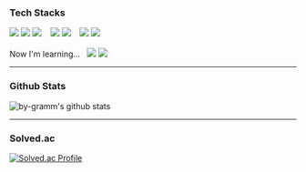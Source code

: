 ### Tech Stacks

<div align="left">
  <img src="https://img.shields.io/badge/Python-3766AB?style=flat-square&logo=Python&logoColor=white"/></a>
  <img src="https://img.shields.io/badge/Django-092E20?style=flat-square&logo=Django&logoColor=white"/></a>
  <img src="https://img.shields.io/badge/DJANGO-REST-ff1709?style=flat-square&logo=django&logoColor=white&color=B75535&labelColor=9D9A9A"/></a> &nbsp&nbsp
  <img src="https://img.shields.io/badge/MySQL-4479A1?style=flat-square&logo=MySQL&logoColor=white"/></a>
  <img src="https://img.shields.io/badge/PostgreSQL-316192?style=flat-square&logo=postgresql&logoColor=white"/></a> &nbsp&nbsp
  <img src="https://img.shields.io/badge/Javascript-ffb13b?style=flat-square&logo=javascript&logoColor=white"/></a>
  <img src="https://img.shields.io/badge/vue.js-4FC08D?style=flat-square&logo=vue.js&logoColor=white"/></a>
</div>

<br>

<div align="left" display="flex" align-items="center">
  <span>Now I'm learning... &nbsp</span>
  <img src="https://img.shields.io/badge/JAVA-007396?style=flat-square&logo=java&logoColor=white"/></a>
  <img src="https://img.shields.io/badge/Spring-6DB33F?style=flat-square&logo=Spring&logoColor=white"/></a>
</div>

<hr>

### Github Stats

![by-gramm's github stats](https://github-readme-stats.vercel.app/api?username=by-gramm&theme=prussian&show_icons=true)

<hr>

### Solved.ac

[![Solved.ac Profile](http://mazassumnida.wtf/api/v2/generate_badge?boj=ready2start)](https://solved.ac/ready2start)
